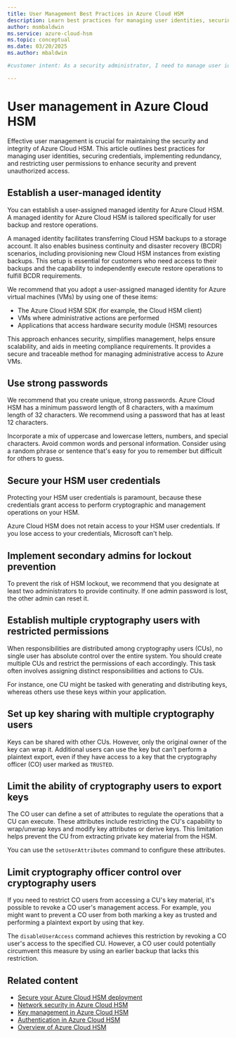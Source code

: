 ```yaml
---
title: User Management Best Practices in Azure Cloud HSM
description: Learn best practices for managing user identities, securing credentials, implementing redundancy, and restricting user permissions in Azure Cloud HSM.
author: msmbaldwin
ms.service: azure-cloud-hsm
ms.topic: conceptual
ms.date: 03/20/2025
ms.author: mbaldwin

#customer intent: As a security administrator, I need to manage user identities and permissions in Azure Cloud HSM so that I can ensure security and compliance.

---
```


# User management in Azure Cloud HSM

Effective user management is crucial for maintaining the security and integrity of Azure Cloud HSM. This article outlines best practices for managing user identities, securing credentials, implementing redundancy, and restricting user permissions to enhance security and prevent unauthorized access.

## Establish a user-managed identity

You can establish a user-assigned managed identity for Azure Cloud HSM. A managed identity for Azure Cloud HSM is tailored specifically for user backup and restore operations.

A managed identity facilitates transferring Cloud HSM backups to a storage account. It also enables business continuity and disaster recovery (BCDR) scenarios, including provisioning new Cloud HSM instances from existing backups. This setup is essential for customers who need access to their backups and the capability to independently execute restore operations to fulfill BCDR requirements.

We recommend that you adopt a user-assigned managed identity for Azure virtual machines (VMs) by using one of these items:

- The Azure Cloud HSM SDK (for example, the Cloud HSM client)
- VMs where administrative actions are performed
- Applications that access hardware security module (HSM) resources

This approach enhances security, simplifies management, helps ensure scalability, and aids in meeting compliance requirements. It provides a secure and traceable method for managing administrative access to Azure VMs.

## Use strong passwords

We recommend that you create unique, strong passwords. Azure Cloud HSM has a minimum password length of 8 characters, with a maximum length of 32 characters. We recommend using a password that has at least 12 characters.  

Incorporate a mix of uppercase and lowercase letters, numbers, and special characters. Avoid common words and personal information. Consider using a random phrase or sentence that's easy for you to remember but difficult for others to guess.

## Secure your HSM user credentials

Protecting your HSM user credentials is paramount, because these credentials grant access to perform cryptographic and management operations on your HSM.

Azure Cloud HSM does not retain access to your HSM user credentials. If you lose access to your credentials, Microsoft can't help.

## Implement secondary admins for lockout prevention

To prevent the risk of HSM lockout, we recommend that you designate at least two administrators to provide continuity. If one admin password is lost, the other admin can reset it.

## Establish multiple cryptography users with restricted permissions

When responsibilities are distributed among cryptography users (CUs), no single user has absolute control over the entire system. You should create multiple CUs and restrict the permissions of each accordingly. This task often involves assigning distinct responsibilities and actions to CUs.

For instance, one CU might be tasked with generating and distributing keys, whereas others use these keys within your application.

## Set up key sharing with multiple cryptography users

Keys can be shared with other CUs. However, only the original owner of the key can wrap it. Additional users can use the key but can't perform a plaintext export, even if they have access to a key that the cryptography officer (CO) user marked as `TRUSTED`.

## Limit the ability of cryptography users to export keys

The CO user can define a set of attributes to regulate the operations that a CU can execute. These attributes include restricting the CU's capability to wrap/unwrap keys and modify key attributes or derive keys. This limitation helps prevent the CU from extracting private key material from the HSM.

You can use the `setUserAttributes` command to configure these attributes.

## Limit cryptography officer control over cryptography users

If you need to restrict CO users from accessing a CU's key material, it's possible to revoke a CO user's management access. For example, you might want to prevent a CO user from both marking a key as trusted and performing a plaintext export by using that key.

The `disableUserAccess` command achieves this restriction by revoking a CO user's access to the specified CU. However, a CO user could potentially circumvent this measure by using an earlier backup that lacks this restriction.

## Related content

- [Secure your Azure Cloud HSM deployment](secure-cloud-hsm.md)
- [Network security in Azure Cloud HSM](network-security.md)
- [Key management in Azure Cloud HSM](key-management.md)
- [Authentication in Azure Cloud HSM](authentication.md)
- [Overview of Azure Cloud HSM](overview.md)
